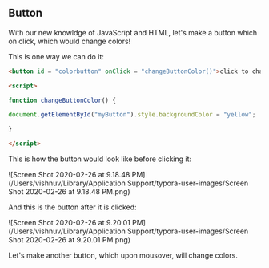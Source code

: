 ## Button

With our new knowldge of JavaScript and HTML, let's make a button which on click, which would change colors!

This is one way we can do it:

```html
<button id = "colorbutton" onClick = "changeButtonColor()">click to change color</button>

<script>

function changeButtonColor() {

document.getElementById("myButton").style.backgroundColor = "yellow";

}

</script>
```

This is how the button would look like before clicking it: 

![Screen Shot 2020-02-26 at 9.18.48 PM](/Users/vishnuv/Library/Application Support/typora-user-images/Screen Shot 2020-02-26 at 9.18.48 PM.png)

And this is the button after it is clicked: 

![Screen Shot 2020-02-26 at 9.20.01 PM](/Users/vishnuv/Library/Application Support/typora-user-images/Screen Shot 2020-02-26 at 9.20.01 PM.png)

Let's make another button, which upon mousover, will change colors. 